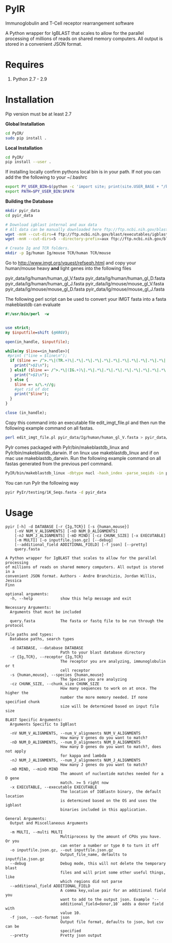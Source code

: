 # PyIR
Immunoglobulin and T-Cell receptor rearrangement software

A Python wrapper for IgBLAST that scales to allow for the parallel processing of millions of reads on shared memory computers. All output is stored in a convenient JSON format.

Requires
=========

1. Python 2.7 - 2.9

Installation
=========

Pip version must be at least 2.7

**Global Installation**
```bash
cd PyIR/
sudo pip install .

```

**Local Installation**
```bash
cd PyIR/
pip install --user .

```
If installing locally confirm pythons local bin is in your path. If not you can add the the following to your ~/.bashrc
```bash
export PY_USER_BIN=$(python -c 'import site; print(site.USER_BASE + "/bin")')
export PATH=$PY_USER_BIN:$PATH
```

**Building the Database**

```bash
mkdir pyir_data
cd pyir_data

# Download igblast internal and aux data
# All data can be manually downloaded here ftp://ftp.ncbi.nih.gov/blast/executables/igblast/release or use the following convenience commands
wget -mnH --cut-dirs=4 ftp://ftp.ncbi.nih.gov/blast/executables/igblast/release/internal_data ./
wget -mnH --cut-dirs=5 --directory-prefix=aux ftp://ftp.ncbi.nih.gov/blast/executables/igblast/release/optional_file/ ./

# Create Ig and TCR folders.
mkdir -p Ig/human Ig/mouse TCR/human TCR/mouse
```

Go to http://www.imgt.org/vquest/refseqh.html and copy your human/mouse heavy **and** light genes into the following files

pyir_data/Ig/human/human_gl_V.fasta
pyir_data/Ig/human/human_gl_D.fasta
pyir_data/Ig/human/human_gl_J.fasta
pyir_data/Ig/mouse/mouse_gl_V.fasta
pyir_data/Ig/mouse/mouse_gl_D.fasta
pyir_data/Ig/mouse/mouse_gl_J.fasta

The following perl script can be used to convert your IMGT fasta into a fasta makeblastdb can evaluate

```perl
#!/usr/bin/perl  -w


use strict;
my $inputfile=shift (@ARGV);

open(in_handle, $inputfile);

while(my $line=<in_handle>){
 #print ("line = $line\n");
  if ($line =~ /^>.*\|(TR.+)\|.*\|.*\|.*\|.*\|.*\|.*\|.*\|.*\|.*\|.*\|.*\|.*\|.*\|/){
    print(">$1\n");
  } elsif ($line =~ /^>.*\|(IG.+)\|.*\|.*\|.*\|.*\|.*\|.*\|.*\|.*\|.*\|.*\|.*\|.*\|.*\|/){
    print(">$1\n");
  } else {
    $line =~ s/\.+//g;
    #get rid of dot
    print("$line");
  }
}

close (in_handle);
```

Copy this command into an executable file edit_imgt_file.pl and then run the following example command on all fastas.

```bash
perl edit_imgt_file.pl pyir_data/Ig/human/human_gl_V.fasta > pyir_data/Ig/human/human_gl_V
```

PyIr comes packaged with PyIr/bin/makeblastdb_linux and PyIr/bin/makeblastdb_darwin. If on linux use makeblastdb_linux and if on mac use makeblastdb_darwin.
Run the following example command on all fastas generated from the previous perl command.

```bash
PyIR/bin/makeblastdb_linux -dbtype nucl -hash_index -parse_seqids -in pyir_data/Ig/human/human_gl_V
```
You can run PyIr the following way

```bash
pyir PyIr/testing/1K_Seqs.fasta -d pyir_data
```

Usage
========
```
pyir [-h] -d DATABASE [-r {Ig,TCR}] [-s {human,mouse}]
    [-nV NUM_V_ALIGNMENTS] [-nD NUM_D_ALIGNMENTS]
    [-nJ NUM_J_ALIGNMENTS] [-mD MIND] [-cz CHUNK_SIZE] [-x EXECUTABLE]
    [-m MULTI] [-o inputfile.json.gz] [--debug]
    [--additional_field ADDITIONAL_FIELD] [-f json] [--pretty]
    query.fasta

A Python wrapper for IgBLAST that scales to allow for the parallel processing
of millions of reads on shared memory computers. All output is stored in a
convenient JSON format. Authors - Andre Branchizio, Jordan Willis, Jessica
Finn

optional arguments:
  -h, --help            show this help message and exit

Necessary Arguments:
  Arguments that must be included

  query.fasta           The fasta or fastq file to be run through the protocol

File paths and types:
  Database paths, search types

  -d DATABASE, --database DATABASE
                        Path to your blast database directory
  -r {Ig,TCR}, --receptor {Ig,TCR}
                        The receptor you are analyzing, immunoglobulin or t
                        cell receptor
  -s {human,mouse}, --species {human,mouse}
                        The Species you are analyzing
  -cz CHUNK_SIZE, --chunk_size CHUNK_SIZE
                        How many sequences to work on at once. The higher the
                        number the more memory needed. If none specified chunk
                        size will be determined based on input file size

BLAST Specific Arguments:
  Arguments Specific to IgBlast

  -nV NUM_V_ALIGNMENTS, --num_V_alignments NUM_V_ALIGNMENTS
                        How many V genes do you want to match?
  -nD NUM_D_ALIGNMENTS, --num_D_alignments NUM_D_ALIGNMENTS
                        How many D genes do you want to match?, does not apply
                        for kappa and lambda
  -nJ NUM_J_ALIGNMENTS, --num_J_alignments NUM_J_ALIGNMENTS
                        How many J genes do you want to match?
  -mD MIND, --minD MIND
                        The amount of nucleotide matches needed for a D gene
                        match. >= 5 right now
  -x EXECUTABLE, --executable EXECUTABLE
                        The location of IGBlastn binary, the default location
                        is determined based on the OS and uses the igblast
                        binaries included in this application.

General Arguments:
  Output and Miscellaneous Arguments

  -m MULTI, --multi MULTI
                        Multiprocess by the amount of CPUs you have. Or you
                        can enter a number or type 0 to turn it off
  -o inputfile.json.gz, --out inputfile.json.gz
                        Output_file_name, defaults to inputfile.json.gz
  --debug               Debug mode, this will not delete the temporary blast
                        files and will print some other useful things, like
                        which regions did not parse
  --additional_field ADDITIONAL_FIELD
                        A comma key,value pair for an additional field you
                        want to add to the output json. Example '--
                        additional_field=donor,10` adds a donor field with
                        value 10.
  -f json, --out-format json
                        Output file format, defaults to json, but csv can be
                        specified
  --pretty              Pretty json output
```
